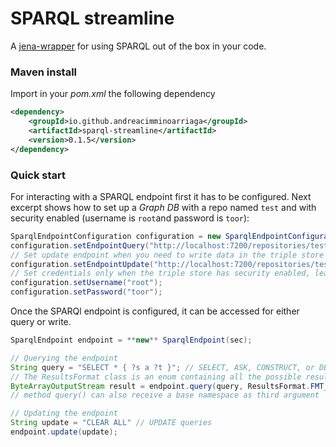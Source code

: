 
# SPARQL streamline

A [jena-wrapper](https://jena.apache.org/) for using SPARQL out of the box in your code.

### Maven install
Import in your *pom.xml* the following dependency

````xml
<dependency>
    <groupId>io.github.andreacimminoarriaga</groupId>
    <artifactId>sparql-streamline</artifactId>
    <version>0.1.5</version>
</dependency>
````

### Quick start

For interacting with a SPARQL endpoint first it has to be configured. Next excerpt shows how to set up a *Graph DB* with a repo named `test` and with security enabled (username is `root`and password is `toor`):

```java
SparqlEndpointConfiguration configuration = new SparqlEndpointConfiguration();
configuration.setEndpointQuery("http://localhost:7200/repositories/test");
// Set update endpoint when you need to write data in the triple store
configuration.setEndpointUpdate("http://localhost:7200/repositories/test/statements");
// Set credentials only when the triple store has security enabled, leave as null oterwhise.
configuration.setUsername("root");
configuration.setPassword("toor"); 
```

Once the SPARQl endpoint is configured, it can be accessed for either query or write.

```java
SparqlEndpoint endpoint = **new** SparqlEndpoint(sec);

// Querying the endpoint
String query = "SELECT * { ?s a ?t }"; // SELECT, ASK, CONSTRUCT, or DESCRIBE queries
// The ResultsFormat class is an enum containing all the possible result serialisations
ByteArrayOutputStream result = endpoint.query(query, ResultsFormat.FMT_RS_CSV) ;
// method query() can also receive a base namespace as third argument

// Updating the endpoint
String update = "CLEAR ALL" // UPDATE queries
endpoint.update(update);
```